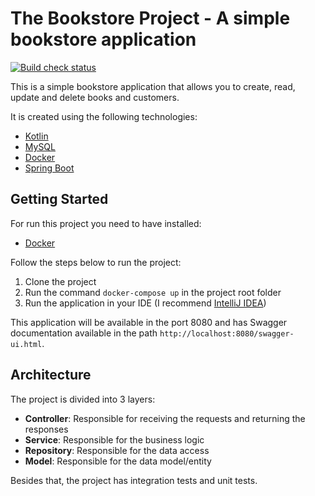 # The Bookstore Project - A simple bookstore application

[![Build check status](https://github.com/fabioalmeida100/the-bookstore/actions/workflows/build-check.yml/badge.svg)](https://github.com/fabioalmeida100/the-bookstore/actions/workflows/build-check.yml)

This is a simple bookstore application that allows you to create, read, update and delete books and customers.

It is created using the following technologies:

* [Kotlin](https://kotlinlang.org/)
* [MySQL](https://www.mysql.com/)
* [Docker](https://www.docker.com/)
* [Spring Boot](https://projects.spring.io/spring-boot/)

## Getting Started

For run this project you need to have installed:

* [Docker](https://www.docker.com/)

Follow the steps below to run the project:

1. Clone the project
2. Run the command `docker-compose up` in the project root folder
3. Run the application in your IDE (I recommend [IntelliJ IDEA](https://www.jetbrains.com/idea/))

This application will be available in the port 8080 and has Swagger documentation available in the path `http://localhost:8080/swagger-ui.html`.

## Architecture

The project is divided into 3 layers:

* **Controller**: Responsible for receiving the requests and returning the responses
* **Service**: Responsible for the business logic
* **Repository**: Responsible for the data access
* **Model**: Responsible for the data model/entity

Besides that, the project has integration tests and unit tests.